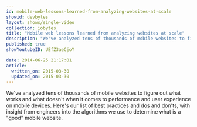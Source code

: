 ```yaml
---
id: mobile-web-lessons-learned-from-analyzing-websites-at-scale
showid: devbytes
layout: shows/single-video
collection: iobytes
title: "Mobile web lessons learned from analyzing websites at scale"
description: "We've analyzed tens of thousands of mobile websites to figure out what works and what doesn't when it comes to performance and user experience on mobile devices. Here's our list of best practices and dos and don'ts, with insight from engineers into the algorithms we use to determine what is a \"good\" mobile website."
published: true
showYoutubeID: UEfZ3aeCjoY

date: 2014-06-25 21:17:01
article:
  written_on: 2015-03-30
  updated_on: 2015-03-30
---
```


We've analyzed tens of thousands of mobile websites to figure out what works and what doesn't when it comes to performance and user experience on mobile devices. Here's our list of best practices and dos and don'ts, with insight from engineers into the algorithms we use to determine what is a "good" mobile website.
